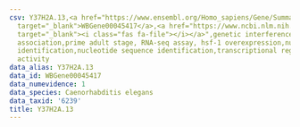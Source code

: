 ```yaml
---
csv: Y37H2A.13,<a href="https://www.ensembl.org/Homo_sapiens/Gene/Summary?db=core;g=WBGene00045417"
  target="_blank">WBGene00045417</a>,<a href="https://www.ncbi.nlm.nih.gov/pubmed/30894454"
  target="_blank"><i class="fas fa-file"></i></a>",genetic interference,functional
  association,prime adult stage, RNA-seq assay, hsf-1 overexpression,nucleotide sequence
  identification,nucleotide sequence identification,transcriptional regulation,up-regulates
  activity
data_alias: Y37H2A.13
data_id: WBGene00045417
data_numevidence: 1
data_species: Caenorhabditis elegans
data_taxid: '6239'
title: Y37H2A.13
---
```

